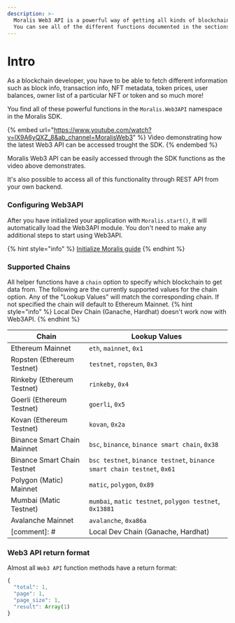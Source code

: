 ```yaml
---
description: >-
  Moralis Web3 API is a powerful way of getting all kinds of blockchain data.
  You can see all of the different functions documented in the sections below.
---
```


# Intro

As a blockchain developer, you have to be able to fetch different information such as block info, transaction info, NFT metadata, token prices, user balances, owner list of a particular NFT or token and so much more!

You find all of these powerful functions in the `Moralis.Web3API` namespace in the Moralis SDK.

{% embed url="https://www.youtube.com/watch?v=lX9A6yQXZ_8&ab_channel=MoralisWeb3" %}
Video demonstrating how the latest Web3 API can be accessed trought the SDK.
{% endembed %}

Moralis Web3 API can be easily accessed through the SDK functions as the video above demonstrates.

It's also possible to access all of this functionality through REST API from your own backend.

### Configuring Web3API

After you have initialized your application with `Moralis.start()`, it will automatically load the Web3API module. You don't need to make any additional steps to start using Web3API.

{% hint style="info" %}
[Initialize Moralis guide](https://docs.moralis.io/moralis-server/getting-started/connect-the-sdk#initialize-the-sdk)&#x20;
{% endhint %}

### Supported Chains&#x20;

All helper functions have a `chain` option to specify which blockchain to get data from. The following are the currently supported values for the chain option. Any of the "Lookup Values" will match the corresponding chain. If not specified the chain will default to Ethereum Mainnet.
{% hint style="info" %}
Local Dev Chain (Ganache, Hardhat) doesn't work now with Web3API.
{% endhint %}

| Chain                              | Lookup Values                                                           |
| ---------------------------------- | ----------------------------------------------------------------------- |
| Ethereum Mainnet                   | `eth`, `mainnet`, `0x1`                                                 |
| Ropsten (Ethereum Testnet)         | `testnet`, `ropsten`, `0x3`                                             |
| Rinkeby (Ethereum Testnet)         | `rinkeby`, `0x4`                                                        |
| Goerli (Ethereum Testnet)          | `goerli`, `0x5`                                                         |
| Kovan (Ethereum Testnet)           | `kovan`, `0x2a`                                                         |
| Binance Smart Chain Mainnet        | `bsc`, `binance`, `binance smart chain`, `0x38`                         |
| Binance Smart Chain Testnet        | `bsc testnet`, `binance testnet`, `binance smart chain testnet`, `0x61` |
| Polygon (Matic) Mainnet            | `matic`, `polygon`, `0x89`                                              |
| Mumbai (Matic Testnet)             | `mumbai`, `matic testnet`, `polygon testnet`, `0x13881`                 |
| Avalanche Mainnet                  | `avalanche`, `0xa86a `                                                  |
[comment]: # | Local Dev Chain (Ganache, Hardhat) | `ganache`, `hardhat`, `localdevchain`, `local devchain` ,`dev`, `0x539` |

### Web3 API return format

Almost all `Web3 API` function methods have a return format:

```javascript
{
  "total": 1,
  "page": 1,
  "page_size": 1,
  "result": Array(1)
}
```

###

###
